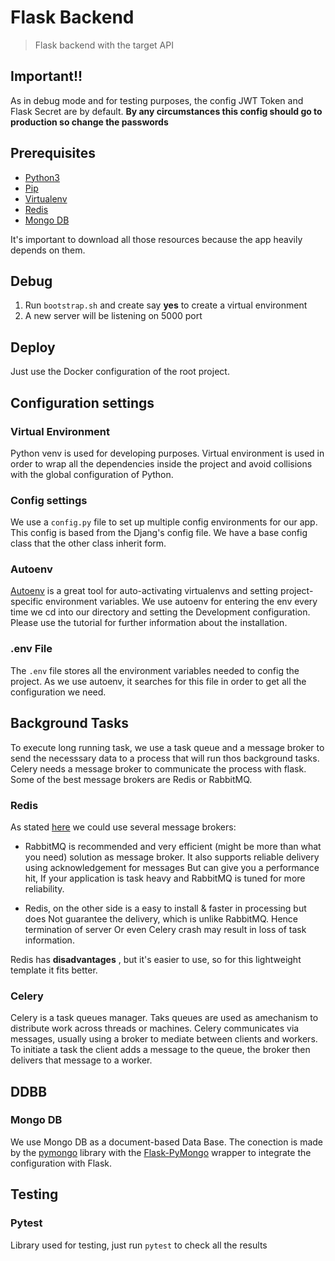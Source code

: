 # Flask Backend

> Flask backend with the target API

## Important!!

As in debug mode and for testing purposes, the config JWT Token and Flask Secret are by default. **By any circumstances this config should go to production so change the passwords**

## Prerequisites

* [Python3](https://www.python.org/download/releases/3.0/)
* [Pip](https://pypi.org/project/pip/)
* [Virtualenv](https://virtualenv.pypa.io/en/latest/)
* [Redis](https://redis.io)
* [Mongo DB](https://www.mongodb.com)

It's important to download all those resources because the app heavily depends on them.


## Debug

1. Run ```bootstrap.sh``` and create say **yes** to create a virtual environment
2. A new server will be listening on 5000 port

## Deploy

Just use the Docker configuration of the root project.

## Configuration settings

### Virtual Environment
Python venv is used for developing purposes. Virtual environment is used in order to wrap all the dependencies inside the project and avoid collisions with the global configuration of Python. 

### Config settings
We use a ```config.py``` file to set up multiple config environments for our app.
This config is based from the Djang's config file. We have a base config class that the other class inherit form.

### Autoenv
[Autoenv](https://github.com/inishchith/autoenv) is a great tool for auto-activating virtualenvs and setting project-specific environment variables.
We use autoenv for entering the env every time we cd into our directory and setting the Development configuration.
Please use the tutorial for further information about the installation.


### .env File
The ```.env``` file stores all the environment variables needed to config the project. As we use autoenv, it searches for this file in order to get all the configuration we need.


## Background Tasks
To execute long running task, we use a task queue and a message broker to send the necesssary data to a process that will run thos background tasks. Celery needs a message broker to communicate the process with flask. Some of the best message brokers are Redis or RabbitMQ.


### Redis
As stated [here](http://www.python88.com/topic/1045) we could use several message brokers:

* RabbitMQ is recommended and very efficient (might be more than what you need) solution as message broker. It also supports reliable delivery using acknowledgement for messages But can give you a performance hit, If your application is task heavy and RabbitMQ is tuned for more reliability.

* Redis, on the other side is a easy to install & faster in processing but does Not guarantee the delivery, which is unlike RabbitMQ. Hence termination of server Or even Celery crash may result in loss of task information.

Redis has **disadvantages** , but it's easier to use, so for this lightweight template it fits better.

### Celery
Celery is a task queues manager. Taks queues are used as amechanism to distribute work across threads or machines. Celery communicates via messages, usually using a broker to mediate between clients and workers. To initiate a task the client adds a message to the queue, the broker then delivers that message to a worker.



## DDBB

### Mongo DB

We use Mongo DB as a document-based Data Base. The conection is made by the [pymongo](https://pymongo.readthedocs.io/en/stable/) library with the [Flask-PyMongo](https://flask-pymongo.readthedocs.io/en/latest/) wrapper to integrate the configuration with Flask.


## Testing

### Pytest
Library used for testing, just run ```pytest``` to check all the results

